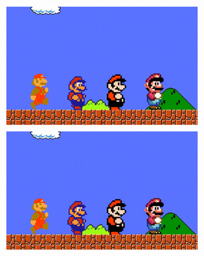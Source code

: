![image](https://github.com/fanwenl/fanwenl/blob/master/1.gif)


<img style="display: block; margin: 0 auto;" src="https://github.com/fanwenl/fanwenl/blob/master/1.gif" alt="" align = "middle" />

